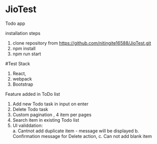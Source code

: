 # JioTest
Todo app

installation steps

1. clone repository from  https://github.com/nitingite16588/JioTest.git
2. npm install
3. npm run start


#Test Stack

1. React,
2. webpack
3. Bootstrap



Feature added in ToDo list
1. Add new Todo task in input on enter
2. Delete Todo task
3. Custom pagination , 4 item per pages
3. Search item in existing Todo list 
4. UI validdation:   
      a. Cantnot add duplicate item - message will be displayed
      b. Confirmation message for Delete action,
      c.  Can not add blank item       



